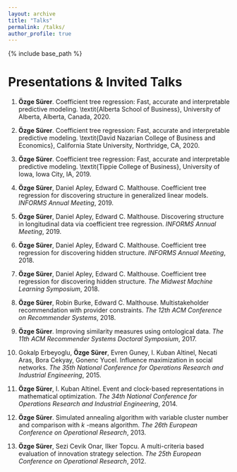 ```yaml
---
layout: archive
title: "Talks"
permalink: /talks/
author_profile: true
---
```


{% include base_path %}

Presentations & Invited Talks
======

1. **Özge Sürer**. Coefficient tree regression: Fast, accurate and interpretable predictive modeling. \textit{Alberta School of Business}, University of Alberta, Alberta, Canada, 2020.

1. **Özge Sürer**. Coefficient tree regression: Fast, accurate and interpretable predictive modeling. \textit{David Nazarian College of Business and Economics}, California State University, Northridge, CA, 2020.

1. **Özge Sürer**. Coefficient tree regression: Fast, accurate and interpretable predictive modeling. \textit{Tippie College of Business}, University of Iowa, Iowa City, IA, 2019.

1. **Özge Sürer**, Daniel Apley, Edward C. Malthouse. Coefficient tree regression for discovering structure in generalized linear models. *INFORMS Annual Meeting*, 2019.

1. **Özge Sürer**, Daniel Apley, Edward C. Malthouse. Discovering structure in longitudinal data via coefficient tree regression. *INFORMS Annual Meeting*, 2019.

1. **Özge Sürer**, Daniel Apley, Edward C. Malthouse. Coefficient tree regression for discovering hidden structure. *INFORMS Annual Meeting*, 2018.

1. **Özge Sürer**, Daniel Apley, Edward C. Malthouse. Coefficient tree regression for discovering hidden structure. *The Midwest Machine Learning Symposium*, 2018.

1. **Özge Sürer**, Robin Burke, Edward C. Malthouse. Multistakeholder recommendation with provider constraints. *The 12th ACM Conference on Recommender Systems*, 2018.

1. **Özge Sürer**. Improving similarity measures using ontological data. *The 11th ACM Recommender Systems Doctoral Symposium*, 2017.

1. Gokalp Erbeyoglu, **Özge Sürer**, Evren Guney, I. Kuban Altinel, Necati Aras, Bora Cekyay, Gonenc Yucel. Influence maximization in social networks. *The 35th National Conference for Operations Research and Industrial Engineering*, 2015.

1. **Özge Sürer**, I. Kuban Altinel. Event and clock-based representations in mathematical optimization. *The 34th National Conference for Operations Research and Industrial Engineering*, 2014.

1. **Özge Sürer**. Simulated annealing algorithm with variable cluster number and comparison with $k$ -means algorithm. *The 26th European Conference on Operational Research*, 2013.

1. **Özge Sürer**, Sezi Cevik Onar, Ilker Topcu. A multi-criteria based evaluation of innovation strategy selection. *The 25th European Conference on Operational Research*, 2012.
